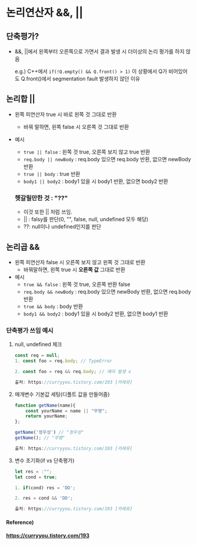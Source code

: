 # 논리연산자 &&, ||

## 단축평가?

* &&, ||에서 왼쪽부터 오른쪽으로 가면서 결과 발생 시 더이상의 논리 평가를 하지 않음

  e.g.) C++에서 `if(!Q.empty() && Q.front() > 1)` 이 상황에서 Q가 비어있어도 Q.front()에서 segmentation fault 발생하지 않던 이유



## 논리합 ||

* 왼쪽 피연산자 true 시 바로 왼쪽 것 그대로 반환
  
  * 바꿔 말하면, 왼쪽 false 시 오른쪽 것 그대로 반환
  
* 예시
  * `true || false` : 왼쪽 것 true, 오른쪽 보지 않고 true 반환
  * `req.body || newBody` : req.body 있으면 req.body 반환, 없으면 newBody 반환 
  * `true || body` : true 반환
  * `body1 || body2` : body1 있을 시 body1 반환, 없으면 body2 반환

  ### 헷갈릴만한 것 : "??"

  * 이것 또한 || 처럼 쓰임.
  * || : falsy를 판단(0, "", false, null, undefined 모두 해당)
  * ??: null이나 undefined인지를 판단



## 논리곱 &&

* 왼쪽 피연산자 false 시 오른쪽 보지 않고 왼쪽 것 그대로 반환
  * 바꿔말하면, 왼쪽 true 시 **오른쪽 값** 그대로 반환 
* 예시
  * `true && false` : 왼쪽 것 true, 오른쪽 반환 false
  * `req.body && newBody` : req.body 있으면 newBody 반환, 없으면 req.body 반환 
  * `true && body` : body 반환
  * `body1 && body2` : body1 있을 시 body2 반환, 없으면 body1 반환



### 단축평가 쓰임 예시

1. null, undefined 체크

   ``` javascript
   const req = null;
   1. const foo = req.body; // TypeError
   
   2. const foo = req && req.body; // 에러 발생 x 
   
   출처: https://curryyou.tistory.com/193 [카레유]
   ```

2. 매개변수 기본값 세팅(디폴트 값을 만들어줌)

   ``` javascript
   function getName(name){
       const yourName = name || "무명";
       return yourName;
   };
   
   getName('정우성') // "정우성"
   getName(); // "무명"
   
   출처: https://curryyou.tistory.com/193 [카레유]
   ```

3. 변수 초기화(if vs 단축평가)

   ``` javascript
   let res = :"";
   let cond = true;
   
   1. if(cond) res = 'DD';
   
   2. res = cond && 'DD';
   
   출처: https://curryyou.tistory.com/193 [카레유]
   ```



#### Reference)

#### https://curryyou.tistory.com/193